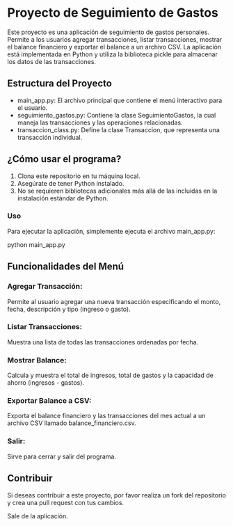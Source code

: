 # Proyecto de Seguimiento de Gastos

Este proyecto es una aplicación de seguimiento de gastos personales. Permite a los usuarios agregar transacciones, listar transacciones, mostrar el balance financiero y exportar el balance a un archivo CSV. La aplicación está implementada en Python y utiliza la biblioteca pickle para almacenar los datos de las transacciones.

## Estructura del Proyecto

* main_app.py: El archivo principal que contiene el menú interactivo para el usuario.
* seguimiento_gastos.py: Contiene la clase SeguimientoGastos, la cual maneja las transacciones y las operaciones relacionadas.
* transaccion_class.py: Define la clase Transaccion, que representa una transacción individual.

## ¿Cómo usar el programa?
1. Clona este repositorio en tu máquina local.
2. Asegúrate de tener Python instalado.
3. No se requieren bibliotecas adicionales más allá de las incluidas en la instalación estándar de Python.

### Uso

Para ejecutar la aplicación, simplemente ejecuta el archivo main_app.py:

python main_app.py

## Funcionalidades del Menú

### Agregar Transacción:

Permite al usuario agregar una nueva transacción especificando el monto, fecha, descripción y tipo (ingreso o gasto).

### Listar Transacciones:

Muestra una lista de todas las transacciones ordenadas por fecha.

### Mostrar Balance:

Calcula y muestra el total de ingresos, total de gastos y la capacidad de ahorro (ingresos - gastos).

### Exportar Balance a CSV:

Exporta el balance financiero y las transacciones del mes actual a un archivo CSV llamado balance_financiero.csv.

### Salir:

Sirve para cerrar y salir del programa. 

## Contribuir
Si deseas contribuir a este proyecto, por favor realiza un fork del repositorio y crea una pull request con tus cambios.

Sale de la aplicación.